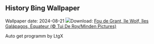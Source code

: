 ## History Bing Wallpaper
Wallpaper date: 2024-08-21
![](https://www.bing.com/th?id=OHR.NazcaBooby_FR-FR8760221120_UHD.jpg&w=1000)Download: [Fou de Grant, île Wolf, îles Galápagos, Équateur (© Tui De Roy/Minden Pictures)](https://www.bing.com/th?id=OHR.NazcaBooby_FR-FR8760221120_UHD.jpg)

Auto get programm by LtgX
